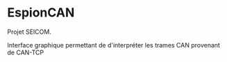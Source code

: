 EspionCAN
=========

Projet SEICOM.

Interface graphique permettant de d'interpréter les trames CAN provenant de CAN-TCP
